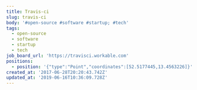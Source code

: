 ```yaml
---
title: Travis-ci
slug: travis-ci
body: '#open-source #software #startup; #tech'
tags:
  - open-source
  - software
  - startup
  - tech
job_board_url: 'https://travisci.workable.com'
positions:
  - position: '{"type":"Point","coordinates":[52.5177445,13.4563226]}'
created_at: '2017-06-28T20:20:43.742Z'
updated_at: '2019-06-16T10:36:09.728Z'
---
```


